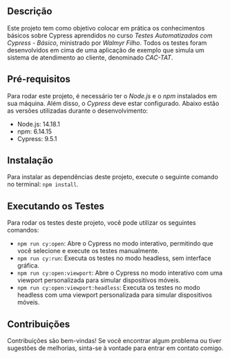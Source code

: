 
## Descrição

Este projeto tem como objetivo colocar em prática os conhecimentos básicos sobre Cypress aprendidos no curso _Testes Automatizados com Cypress - Básico_, ministrado por *Walmyr Filho*. Todos os testes foram desenvolvidos em cima de uma aplicação de exemplo que simula um sistema de atendimento ao cliente, denominado _CAC-TAT_. 

## Pré-requisitos

Para rodar este projeto, é necessário ter o _Node.js_ e o _npm_ instalados em sua máquina. Além disso, o _Cypress_ deve estar configurado. Abaixo estão as versões utilizadas durante o desenvolvimento:

* Node.js: 14.18.1
* npm: 6.14.15
* Cypress: 9.5.1

## Instalação

Para instalar as dependências deste projeto, execute o seguinte comando no terminal: `npm install`.

## Executando os Testes

Para rodar os testes deste projeto, você pode utilizar os seguintes comandos:

* `npm run cy:open`: Abre o Cypress no modo interativo, permitindo que você selecione e execute os testes manualmente.
* `npm run cy:run`: Executa os testes no modo headless, sem interface gráfica.
* `npm run cy:open:viewport`: Abre o Cypress no modo interativo com uma viewport personalizada para simular dispositivos móveis.
* `npm run cy:open:viewport:headless`: Executa os testes no modo headless com uma viewport personalizada para simular dispositivos móveis.

## Contribuições

Contribuições são bem-vindas! Se você encontrar algum problema ou tiver sugestões de melhorias, sinta-se à vontade para entrar em contato comigo.